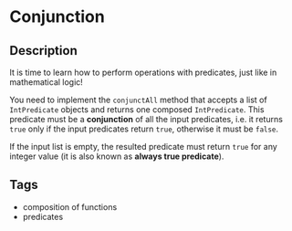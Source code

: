 # Conjunction

## Description
It is time to learn how to perform operations with predicates, just like in mathematical logic!

You need to implement the `conjunctAll` method that accepts a list of `IntPredicate` objects and returns one composed `IntPredicate`. This predicate must be a **conjunction** of all the input predicates, i.e. it returns `true` only if the input predicates return `true`, otherwise it must be `false`.

If the input list is empty, the resulted predicate must return `true` for any integer value (it is also known as **always true predicate**).

## Tags
- composition of functions
- predicates

